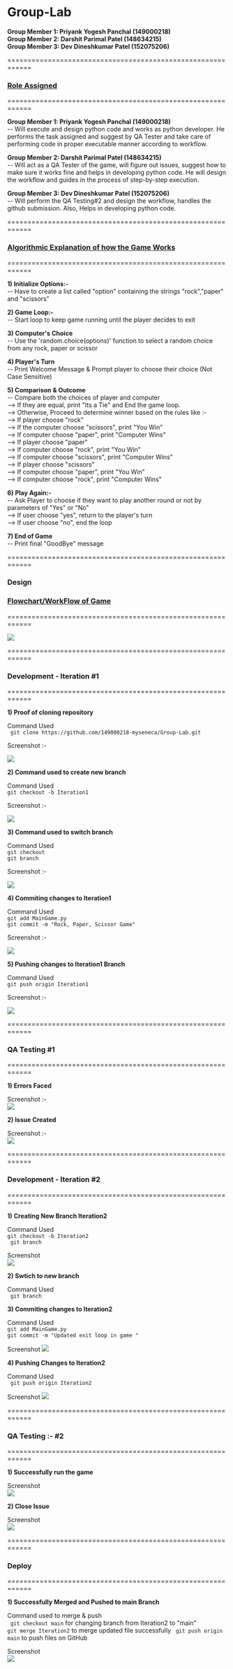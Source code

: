 # Group-Lab 

**Group Member 1: Priyank Yogesh Panchal (149000218)**  
**Group Member 2: Darshit Parimal Patel (148634215)**  
**Group Member 3: Dev Dineshkumar Patel (152075206)**  

============================================================  
### [Role Assigned](#header)   
============================================================  

**Group Member 1: Priyank Yogesh Panchal (149000218)**  
-- Will execute and design python code and works as python developer. He performs the task assigned and suggest by QA Tester and take care of performing code in proper executable manner according to workflow.  

**Group Member 2: Darshit Parimal Patel (148634215)**  
-- Will act as a QA Tester of the game, will figure out issues, suggest how to make sure it works fine and helps in developing python code. He will design the workflow and guides in the process of step-by-step execution.  

**Group Member 3: Dev Dineshkumar Patel (152075206)**  
-- Will perform the QA Testing#2 and design the workflow, handles the github submission. Also, Helps in developing python code.  
 
============================================================  
### [Algorithmic Explanation of how the Game Works](#header)   
============================================================  

**1) Initialize Options:-**  
-- Have to create a list called "option" containing the strings "rock","paper" and "scissors"

**2) Game Loop:-**  
-- Start loop to keep game running until the player decides to exit

**3) Computer's Choice**   
-- Use the 'random.choice(options)' function to select a random choice from any rock, paper or scissor

**4) Player's Turn**  
-- Print Welcome Message & Prompt player to choose their choice (Not Case Sensitive)

**5) Comparison & Outcome**  
-- Compare both the choices of player and computer  
--> If they are equal, print "Its a Tie" and End the game loop.  
--> Otherwise, Proceed to determine winner based on the rules like :-  
    --> If player choose "rock"  
        --> If the computer choose "scissors", print "You Win"   
        --> If computer choose "paper", print "Computer Wins"  
    --> If player choose "paper"  
        --> If computer choose "rock", print "You Win"  
        --> If computer choose "scissors", print "Computer Wins"  
    --> If player choose "scissors"  
        --> If computer choose "paper", print "You Win"  
        --> If computer choose "rock", print "Computer Wins"  

**6) Play Again:-**  
-- Ask Player to choose if they want to play another round or not by parameters of "Yes" or "No"  
    --> If user choose "yes", return to the player's turn  
    --> If user choose "no", end the loop  

**7) End of Game**  
-- Print final "GoodBye" message  

============================================================  
### Design
### [Flowchart/WorkFlow of Game](#header)   
============================================================  

<img src="https://github.com/149000218-myseneca/Group-Lab/blob/8fd123ffee9b540fc857ced953f3fbf9dc4a2291/Diagram.jpeg"></img>  

============================================================  
### Development - Iteration #1  
============================================================  

**1) Proof of cloning repository**  

Command Used  
``` git clone https://github.com/149000218-myseneca/Group-Lab.git```

Screenshot :-

<img src="https://github.com/149000218-myseneca/Group-Lab/blob/99afcff5fdf6452dc07d9aae06526549bec9e89a/SS-1.png"></img>  

**2) Command used to create new branch**  

Command Used  
``` git checkout -b Iteration1 ```  

Screenshot :-  

<img src="https://github.com/149000218-myseneca/Group-Lab/blob/4c61062ea69d2ca4f5a7288ac5d1bbf48322ce57/SS-2.png"></img>  

**3) Command used to switch branch**  

Command Used  
``` git checkout ```   
``` git branch ```  

Screenshot :-  

<img src="https://github.com/149000218-myseneca/Group-Lab/blob/4c61062ea69d2ca4f5a7288ac5d1bbf48322ce57/SS-2.png"></img>  

**4) Commiting changes to Iteration1**  

Command Used  
``` git add MainGame.py ```  
``` git commit -m "Rock, Paper, Scissor Game" ```  

Screenshot :-  

<img src="https://github.com/149000218-myseneca/Group-Lab/blob/4c61062ea69d2ca4f5a7288ac5d1bbf48322ce57/SS-3.png"></img>  

**5) Pushing changes to Iteration1 Branch**  

Command Used  
``` git push origin Iteration1 ```

Screenshot :-  

<img src="https://github.com/149000218-myseneca/Group-Lab/blob/4c61062ea69d2ca4f5a7288ac5d1bbf48322ce57/SS-4.png"></img> 

============================================================  
### QA Testing #1 
============================================================ 

**1) Errors Faced**  

Screenshot :-  
<img src="https://github.com/149000218-myseneca/Group-Lab/blob/4c61062ea69d2ca4f5a7288ac5d1bbf48322ce57/SS-5.png"></img>  

**2) Issue Created**

Screenshot :-  
<img src="https://github.com/149000218-myseneca/Group-Lab/blob/4c61062ea69d2ca4f5a7288ac5d1bbf48322ce57/SS-6.png"></img> 

============================================================  
### Development - Iteration #2
============================================================ 

**1) Creating New Branch Iteration2** 

Command Used  
```git checkout -b Iteration2 ```  
``` git branch```  

Screenshot  
<img src="https://github.com/149000218-myseneca/Group-Lab/blob/4c61062ea69d2ca4f5a7288ac5d1bbf48322ce57/SS-7.png"></img>  

**2) Swtich to new branch**  

Command Used  
``` git branch```  

**3) Commiting changes to Iteration2**  

Command Used  
```git add MainGame.py ```  
```git commit -m "Updated exit loop in game " ```  

Screenshot
<img src="https://github.com/149000218-myseneca/Group-Lab/blob/4c61062ea69d2ca4f5a7288ac5d1bbf48322ce57/SS-8.png"></img>

**4) Pushing Changes to Iteration2**  

Command Used  
``` git push origin Iteration2```

Screenshot
<img src="https://github.com/149000218-myseneca/Group-Lab/blob/4c61062ea69d2ca4f5a7288ac5d1bbf48322ce57/SS-9.png"></img>  

============================================================  
### QA Testing :- #2
============================================================ 

**1) Successfully run the game**  

Screenshot  
<img src="https://github.com/149000218-myseneca/Group-Lab/blob/4c61062ea69d2ca4f5a7288ac5d1bbf48322ce57/SS-10.png"></img>  

**2) Close Issue**  

Screenshot  
<img src="https://github.com/149000218-myseneca/Group-Lab/blob/89421a2ce47446952d093c60b32fe82379fad538/SS-12.png"></img>  

============================================================  
### Deploy
============================================================ 

**1) Successfully Merged and Pushed to main Branch**  

Command used to merge & push  
``` git checkout main``` for changing branch from Iteration2 to "main"  
``` git merge Iteration2 ``` to merge updated file successfully
``` git push origin main``` to push files on GitHub

Screenshot   
<img src="https://github.com/149000218-myseneca/Group-Lab/blob/4c61062ea69d2ca4f5a7288ac5d1bbf48322ce57/SS-11.png"></img>  

